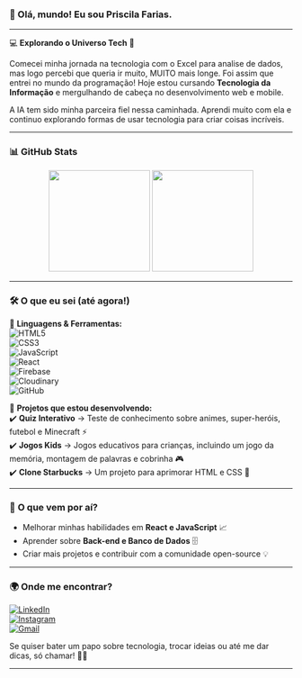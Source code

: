 ### 👋 Olá, mundo! Eu sou Priscila Farias.  

---  

💻 **Explorando o Universo Tech** 🚀  

Comecei minha jornada na tecnologia com o Excel para analise de dados, mas logo percebi que queria ir muito, MUITO mais longe. Foi assim que entrei no mundo da programação! Hoje estou cursando **Tecnologia da Informação** e mergulhando de cabeça no desenvolvimento web e mobile. 

A IA tem sido minha parceira fiel nessa caminhada. Aprendi muito com ela e continuo explorando formas de usar tecnologia para criar coisas incríveis.  

---  

### 📊 **GitHub Stats**  
<div align="center">  
  <img height="180em" src="https://github-readme-stats.vercel.app/api?username=Pri-Farias&show_icons=true&theme=radical"/>  
  <img height="180em" src="https://github-readme-stats.vercel.app/api/top-langs/?username=Pri-Farias&layout=compact&langs_count=7&theme=radical"/>  
</div>  

---  

### 🛠️ **O que eu sei (até agora!)**  

📌 **Linguagens & Ferramentas:**  
![HTML5](https://img.shields.io/badge/HTML5-E34F26?style=for-the-badge&logo=html5&logoColor=white)  
![CSS3](https://img.shields.io/badge/CSS3-1572B6?style=for-the-badge&logo=css3&logoColor=white)  
![JavaScript](https://img.shields.io/badge/JavaScript-F7DF1E?style=for-the-badge&logo=javascript&logoColor=black)  
![React](https://img.shields.io/badge/React-20232A?style=for-the-badge&logo=react&logoColor=61DAFB)  
![Firebase](https://img.shields.io/badge/Firebase-FFCA28?style=for-the-badge&logo=firebase&logoColor=black)  
![Cloudinary](https://img.shields.io/badge/Cloudinary-3448C5?style=for-the-badge&logo=cloudinary&logoColor=white)  
![GitHub](https://img.shields.io/badge/GitHub-181717?style=for-the-badge&logo=github&logoColor=white)  

📌 **Projetos que estou desenvolvendo:**   
✔️ **Quiz Interativo** → Teste de conhecimento sobre animes, super-heróis, futebol e Minecraft ⚡  
✔️ **Jogos Kids** → Jogos educativos para crianças, incluindo um jogo da memória, montagem de palavras e cobrinha 🎮  
✔️ **Clone Starbucks** → Um projeto para aprimorar HTML e CSS 🍵  

---  

### 🚀 **O que vem por aí?**  
- Melhorar minhas habilidades em **React e JavaScript** 📈  
- Aprender sobre **Back-end e Banco de Dados** 🗄️  
- Criar mais projetos e contribuir com a comunidade open-source 💡  

---  

### 🌍 **Onde me encontrar?**  
[![LinkedIn](https://img.shields.io/badge/LinkedIn-0077B5?style=for-the-badge&logo=linkedin&logoColor=white)](https://www.linkedin.com/in/prifarias)  
[![Instagram](https://img.shields.io/badge/Instagram-E4405F?style=for-the-badge&logo=instagram&logoColor=white)](https://www.instagram.com/priscila_farias19)  
[![Gmail](https://img.shields.io/badge/Email-D14836?style=for-the-badge&logo=gmail&logoColor=white)](mailto:pri.farias2025@gmail.com)  

Se quiser bater um papo sobre tecnologia, trocar ideias ou até me dar dicas, só chamar! 🚀😃  

---  
